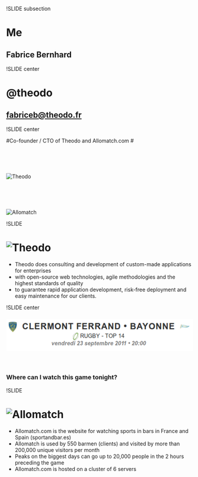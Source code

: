 !SLIDE subsection

# Me #
## Fabrice Bernhard ##

!SLIDE center

# @theodo #

## fabriceb@theodo.fr ##



!SLIDE center

#Co-founder / CTO of  Theodo and Allomatch.com #

<br />
<br />
<br />

![Theodo](img/theodo.png)

<br />
<br />
<br />

![Allomatch](img/allomatch.gif)



!SLIDE

# ![Theodo](img/theodo.png) #

* Theodo does consulting and development of custom-made applications for enterprises
* with open-source web technologies, agile methodologies and the highest standards of quality
* to guarantee rapid application development, risk-free deployment and easy maintenance for our clients.






!SLIDE center

### <img src="img/clermont-bayonne.png" alt="Allomatch" width="900" /> ###

<br />

### Where can I watch this game tonight? ###

!SLIDE


# ![Allomatch](img/allomatch.gif) #

* Allomatch.com is the website for watching sports in bars in France and Spain (sportandbar.es)
* Allomatch is used by 550 barmen (clients) and visited by more than 200,000 unique visitors per month
* Peaks on the biggest days can go up to 20,000 people in the 2 hours preceding the game
* Allomatch.com is hosted on a cluster of 6 servers



